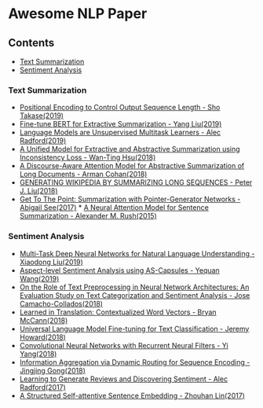 # Awesome NLP Paper


## Contents
* [Text Summarization](#Text-Summarization)   
* [Sentiment Analysis](#Sentiment-Analysis)  

### Text Summarization
* [Positional Encoding to Control Output Sequence Length - Sho Takase(2019)](https://arxiv.org/pdf/1904.07418.pdf)  
* [Fine-tune BERT for Extractive Summarization - Yang Liu(2019)](https://arxiv.org/pdf/1903.10318.pdf)  
* [Language Models are Unsupervised Multitask Learners - Alec Radford(2019)](https://d4mucfpksywv.cloudfront.net/better-language-models/language_models_are_unsupervised_multitask_learners.pdf)   
* [A Unified Model for Extractive and Abstractive Summarization using Inconsistency Loss - Wan-Ting Hsu(2018)](https://arxiv.org/pdf/1805.06266.pdf)   
* [A Discourse-Aware Attention Model for Abstractive Summarization of Long Documents - Arman Cohan(2018)](https://arxiv.org/pdf/1801.10198.pdf)   
* [GENERATING WIKIPEDIA BY SUMMARIZING LONG SEQUENCES - Peter J. Liu(2018)](https://arxiv.org/pdf/1801.10198.pdf)   
* [Get To The Point: Summarization with Pointer-Generator Networks - Abigail See(2017)](https://arxiv.org/pdf/1704.04368.pdf) * [A Neural Attention Model for Sentence Summarization - Alexander M. Rush(2015)](https://www.aclweb.org/anthology/D15-1044)   


### Sentiment Analysis
* [Multi-Task Deep Neural Networks for Natural Language Understanding - Xiaodong Liu(2019)](https://arxiv.org/pdf/1901.11504.pdf)  
* [Aspect-level Sentiment Analysis using AS-Capsules - Yequan Wang(2019)](http://coai.cs.tsinghua.edu.cn/hml/media/files/WWW19WangY.pdf) 
* [On the Role of Text Preprocessing in Neural Network Architectures:
An Evaluation Study on Text Categorization and Sentiment Analysis - Jose Camacho-Collados(2018)](https://arxiv.org/pdf/1704.01444.pdf) 
* [Learned in Translation: Contextualized Word Vectors - Bryan McCann(2018)](https://arxiv.org/pdf/1708.00107.pdf) 
* [Universal Language Model Fine-tuning for Text Classification - Jeremy Howard(2018)](https://arxiv.org/pdf/1801.06146.pdf) 
* [Convolutional Neural Networks with Recurrent Neural Filters - Yi Yang(2018)](https://aclweb.org/anthology/D18-1109) 
* [Information Aggregation via Dynamic Routing for Sequence Encoding - Jingjing Gong(2018)](https://arxiv.org/pdf/1806.01501.pdf) 
* [Learning to Generate Reviews and Discovering Sentiment - Alec Radford(2017)](https://arxiv.org/pdf/1704.01444.pdf) 
* [A Structured Self-attentive Sentence Embedding - Zhouhan Lin(2017)](https://arxiv.org/pdf/1703.03130.pdf) 

